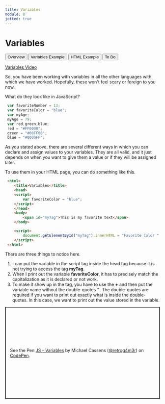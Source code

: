 ```yaml
---
title: Variables
module: 8
jotted: true
---
```


# Variables

<div class="tab">
  <button class="tablinks active" onclick="openTab(event, 'Overview')">Overview</button>
   <button class="tablinks" onclick="openTab(event, 'Example')">Variables Example</button>
   <button class="tablinks" onclick="openTab(event, 'HTML')">HTML Example</button>
   <button class="tablinks" onclick="openTab(event, 'ToDo')">To Do</button>
    
</div>
<!-- Tab content -->
<div id="Overview" class="tabcontent" style="display:block">
<p><a href="//www.youtube.com/embed/9M4Q-4KxU34" data-lity>Variables Video</a></p>

<p>So, you have been working with variables in all the other languages with which we have worked. Hopefully, these won't feel scary or foreign to you now.</p>
</div>
<div id="Example" class="tabcontent">

<p>What do they look like in JavaScript?</p>

<div class="tabhtml" markdown="1">

```js
 var favoriteNumber = 13;
 var favoriteColor = "blue";
 var myAge;
 myAge = 79;
 var red,green,blue;
 red = "#FF0000";
 green = "#00FF00";
 blue = "#0000FF";
```

</div>
</div>
<div id="HTML" class="tabcontent">
<p>As you stated above, there are several different ways in which you can declare and assign values to your variables. They are all valid, and it just depends on when you want to give them a value or if they will be assigned later.</p>

<p>To use them in your HTML page, you can do something like this.</p>

<div class="tabhtml" markdown="1">

```html
 <html>
    <title>Variables</title>
    <head>
    <script>
        var favoriteColor = "blue";
    </script>
    </head>
    <body>
        <span id="myTag">This is my favorite text</span>
    </body>

    <script>
        document.getElementById("myTag").innerHTML = "Favorite Color " + favoriteColor;
    </script>
 </html>
```

</div>

<p>There are three things to notice here.</p>
<ol>
<li>I can put the variable in the script tag inside the head tag because it is not trying to access the tag <b>myTag</b>.</li>
<li>When I print out the variable <b>favoriteColor</b>, it has to precisely match the capitalization as it is declared or not work.</li>
<li>To make it show up in the tag, you have to use the <b>+</b> and then put the variable name without the double-quotes <b>"</b>. The double-quotes are required if you want to print out exactly what is inside the double-quotes. In this case, we want to print out the value stored in the variable.</li>
</ol>
</div>

<div id="ToDo" class="tabcontent">
<p class="codepen" data-height="600" data-default-tab="html,result" data-slug-hash="jOLWrmb" data-editable="true" data-user="retrog4m3r" style="height: 300px; box-sizing: border-box; display: flex; align-items: center; justify-content: center; border: 2px solid; margin: 1em 0; padding: 1em;">
  <span>See the Pen <a href="https://codepen.io/retrog4m3r/pen/jOLWrmb">
  JS - Variables</a> by Michael Cassens (<a href="https://codepen.io/retrog4m3r">@retrog4m3r</a>)
  on <a href="https://codepen.io">CodePen</a>.</span>
</p>
<script async src="https://cpwebassets.codepen.io/assets/embed/ei.js"></script>
</div>
